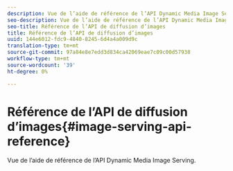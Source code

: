 ```yaml
---
description: Vue de l’aide de référence de l’API Dynamic Media Image Serving.
seo-description: Vue de l’aide de référence de l’API Dynamic Media Image Serving.
seo-title: Référence de l’API de diffusion d’images
title: Référence de l’API de diffusion d’images
uuid: 144e6012-fdc9-4840-8245-6d4a4a009d9c
translation-type: tm+mt
source-git-commit: 97a84e8e7edd3d834ca42069eae7c09c00d57938
workflow-type: tm+mt
source-wordcount: '39'
ht-degree: 0%

---
```



# Référence de l’API de diffusion d’images{#image-serving-api-reference}

Vue de l’aide de référence de l’API Dynamic Media Image Serving.

